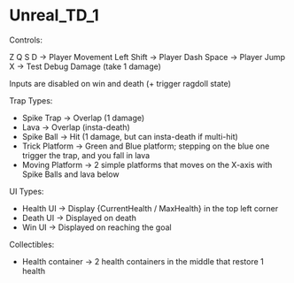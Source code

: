 # Unreal_TD_1

Controls:

Z Q S D    -> Player Movement
Left Shift -> Player Dash
Space      -> Player Jump
X          -> Test Debug Damage (take 1 damage)

Inputs are disabled on win and death (+ trigger ragdoll state)


Trap Types:

- Spike Trap      -> Overlap (1 damage)
- Lava            -> Overlap (insta-death)
- Spike Ball      -> Hit (1 damage, but can insta-death if multi-hit)
- Trick Platform  -> Green and Blue platform; stepping on the blue one trigger the trap, and you fall in lava
- Moving Platform -> 2 simple platforms that moves on the X-axis with Spike Balls and lava below


UI Types:

- Health UI -> Display {CurrentHealth / MaxHealth} in the top left corner
- Death UI  -> Displayed on death
- Win UI    -> Displayed on reaching the goal


Collectibles:

- Health container -> 2 health containers in the middle that restore 1 health
